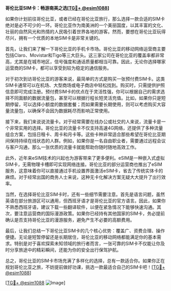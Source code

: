 **哥伦比亚SIM卡：畅游南美之选[[TG💪+ @esim1088](https://t.me/s/esim1088)]**

如果你计划前往哥伦比亚，或者已经在哥伦比亚旅行，那么选择一款合适的SIM卡绝对是必不可少的一环。哥伦比亚作为南美洲的一个美丽国度，以其丰富的文化、壮丽的自然风光和热情的人民吸引着世界各地的游客。然而，要想在哥伦比亚玩得尽兴，拥有一个优质的本地SIM卡是非常关键的。

首先，让我们来了解一下哥伦比亚的手机卡市场。哥伦比亚的移动网络运营商主要包括Claro、Movistar和Tigo等三大巨头。这三家公司在哥伦比亚的覆盖率都非常高，尤其是在城市地区，信号强度和通话质量都相当可靠。因此，无论你选择哪家运营商的SIM卡，都可以享受到较为稳定的通信服务。

对于初次到访哥伦比亚的游客来说，最简单的方式是购买一张预付费SIM卡。这类SIM卡通常可以在机场、大型商场或电子商店中轻松找到。购买时，只需提供护照信息即可完成注册。预付费SIM卡的优点在于灵活性强，你可以根据自己的需求选择不同面额的数据流量包，甚至可以根据行程长短灵活充值。比如，如果你只是短期停留，可以选择小额度的数据套餐；而如果需要长期使用，则可以考虑购买大容量流量包，以确保不会因为数据耗尽而影响正常使用。

接下来，我们来说说流量卡。对于经常需要在线办公或社交的人来说，流量卡是一个非常实用的选择。哥伦比亚的流量卡不仅支持高速4G网络，还提供了多种流量组合方案，包括日租卡、周卡和月卡等。这些卡种非常适合那些希望在哥伦比亚期间保持持续在线状态的人群。例如，如果你是一名自由职业者，需要通过远程会议与客户沟通，那么一张优质的流量卡就能帮助你随时随地高效工作。

此外，近年来eSIM技术的兴起也为游客带来了更多便利。eSIM是一种嵌入式虚拟SIM卡，无需物理卡槽即可实现网络连接。哥伦比亚的部分运营商也推出了eSIM服务，这意味着你可以直接通过手机设置界面激活eSIM卡，省去了传统实体卡的麻烦。对于经常出国的商务人士来说，这种无卡化解决方案无疑大大提升了出行效率。

当然，在选择哥伦比亚SIM卡时，还有一些细节需要注意。首先是语言问题，虽然英语在部分旅游区可以通用，但西班牙语才是哥伦比亚的官方语言。因此，如果你不熟悉西班牙语，建议下载一些翻译软件，以便在紧急情况下能够快速沟通。其次，要注意运营商的国际漫游政策。如果你已经持有其他国家的SIM卡，务必提前确认是否支持哥伦比亚的漫游服务，避免产生不必要的高额费用。

最后，让我们总结一下哥伦比亚SIM卡的几个核心优势：覆盖广、资费合理、操作便捷。无论是短暂停留还是长期居住，哥伦比亚的移动网络都能满足你的基本需求。特别是对于喜欢探索未知领域的旅行者而言，一张可靠的SIM卡不仅能让你及时分享旅途中的精彩瞬间，还能为你的安全出行保驾护航。

总之，哥伦比亚的SIM卡市场充满了多样化的选择，总有一款适合你。如果你正在规划哥伦比亚之旅，不妨提前做好功课，挑选一款最适合自己的SIM卡吧！[[TG💪+ @esim1088](https://t.me/s/esim1088)]

[[TG💪+ @esim1088](https://t.me/s/esim1088) ![Image](https://i.postimg.cc/4NQfJmqS/Snipaste-2025-05-13-00-14-12.png)]
